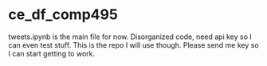# ce_df_comp495

tweets.ipynb is the main file for now. Disorganized code, need api key so I can even test stuff. This is the repo I will use though. Please send me key so I can start getting to work.
